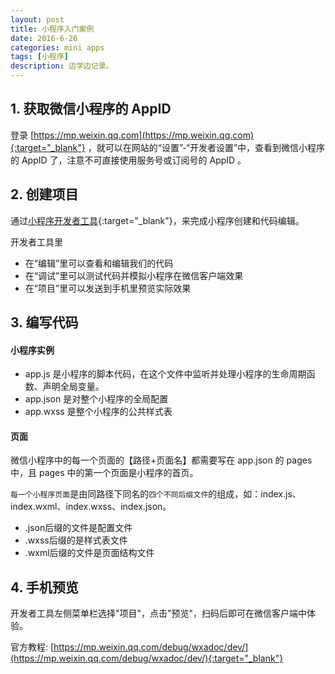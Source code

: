 ```yaml
---
layout: post
title: 小程序入门案例
date: 2016-6-26
categories: mini apps
tags: [小程序]
description: 边学边记录。
---
```


## 1. 获取微信小程序的 AppID
登录 [https://mp.weixin.qq.com](https://mp.weixin.qq.com){:target="_blank"} ，就可以在网站的“设置”-“开发者设置”中，查看到微信小程序的 AppID 了，注意不可直接使用服务号或订阅号的 AppID 。

## 2. 创建项目
通过[小程序开发者工具](https://mp.weixin.qq.com/debug/wxadoc/dev/devtools/download.html){:target="_blank"}，来完成小程序创建和代码编辑。

开发者工具里
- 在“编辑”里可以查看和编辑我们的代码
- 在“调试”里可以测试代码并模拟小程序在微信客户端效果
- 在“项目”里可以发送到手机里预览实际效果

## 3. 编写代码

#### 小程序实例

- app.js   是小程序的脚本代码，在这个文件中监听并处理小程序的生命周期函数、声明全局变量。
- app.json 是对整个小程序的全局配置
- app.wxss 是整个小程序的公共样式表

#### 页面

微信小程序中的每一个页面的【路径+页面名】都需要写在 app.json 的 pages 中，且 pages 中的第一个页面是小程序的首页。

`每一个小程序页面`是由同路径下同名的`四个不同后缀文件`的组成，如：index.js、index.wxml、index.wxss、index.json。

- .json后缀的文件是配置文件
- .wxss后缀的是样式表文件
- .wxml后缀的文件是页面结构文件

## 4. 手机预览

开发者工具左侧菜单栏选择"项目"，点击"预览"，扫码后即可在微信客户端中体验。

官方教程:
[https://mp.weixin.qq.com/debug/wxadoc/dev/](https://mp.weixin.qq.com/debug/wxadoc/dev/){:target="_blank"}
